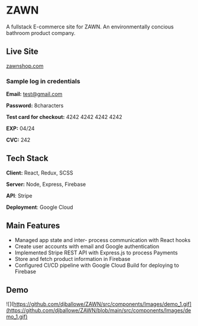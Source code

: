 # ZAWN

A fullstack E-commerce site for ZAWN. An environmentally concious bathroom product company.

## Live Site 
[zawnshop.com](https://zawn-d7f63.firebaseapp.com/)

### Sample log in credentials 

**Email:** test@gmail.com 

**Password:** 8characters

**Test card for checkout:** 4242 4242 4242 4242 

**EXP:** 04/24 

**CVC:** 242


## Tech Stack

**Client:** React, Redux, SCSS

**Server:** Node, Express, Firebase

**API**: Stripe

**Deployment**: Google Cloud




## Main Features

- Managed app state and inter- process communication with React hooks
- Create user accounts with email and Google authentication 
- Implemented Stripe REST API with Express.js to process Payments
- Store and fetch product information in Firebase
- Configured CI/CD pipeline with Google Cloud Build for deploying to Firebase


## Demo
![](https://github.com/djballowe/ZAWN/src/components/Images/demo_1.gif](https://github.com/djballowe/ZAWN/blob/main/src/components/Images/demo_1.gif)
